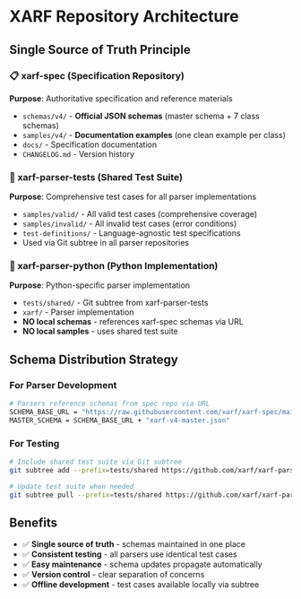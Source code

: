 # XARF Repository Architecture

## Single Source of Truth Principle

### 📋 xarf-spec (Specification Repository)
**Purpose**: Authoritative specification and reference materials
- `schemas/v4/` - **Official JSON schemas** (master schema + 7 class schemas)
- `samples/v4/` - **Documentation examples** (one clean example per class)
- `docs/` - Specification documentation
- `CHANGELOG.md` - Version history

### 🧪 xarf-parser-tests (Shared Test Suite)  
**Purpose**: Comprehensive test cases for all parser implementations
- `samples/valid/` - All valid test cases (comprehensive coverage)
- `samples/invalid/` - All invalid test cases (error conditions)
- `test-definitions/` - Language-agnostic test specifications
- Used via Git subtree in all parser repositories

### 🐍 xarf-parser-python (Python Implementation)
**Purpose**: Python-specific parser implementation
- `tests/shared/` - Git subtree from xarf-parser-tests
- `xarf/` - Parser implementation
- **NO local schemas** - references xarf-spec schemas via URL
- **NO local samples** - uses shared test suite

## Schema Distribution Strategy

### For Parser Development
```bash
# Parsers reference schemas from spec repo via URL
SCHEMA_BASE_URL = "https://raw.githubusercontent.com/xarf/xarf-spec/main/schemas/v4/"
MASTER_SCHEMA = SCHEMA_BASE_URL + "xarf-v4-master.json"
```

### For Testing
```bash
# Include shared test suite via Git subtree
git subtree add --prefix=tests/shared https://github.com/xarf/xarf-parser-tests.git main --squash

# Update test suite when needed
git subtree pull --prefix=tests/shared https://github.com/xarf/xarf-parser-tests.git main --squash
```

## Benefits
- ✅ **Single source of truth** - schemas maintained in one place
- ✅ **Consistent testing** - all parsers use identical test cases  
- ✅ **Easy maintenance** - schema updates propagate automatically
- ✅ **Version control** - clear separation of concerns
- ✅ **Offline development** - test cases available locally via subtree